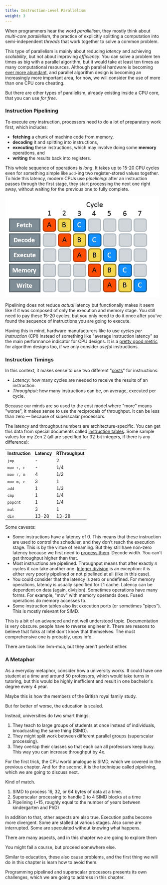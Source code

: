 ```yaml
---
title: Instruction-Level Parallelism
weight: 3
---
```


When programmers hear the word *parallelism*, they mostly think about *multi-core parallelism*, the practice of explicitly splitting a computation into semi-independent *threads* that work together to solve a common problem.

This type of parallelism is mainly about reducing *latency* and achieving *scalability*, but not about improving *efficiency*. You can solve a problem ten times as big with a parallel algorithm, but it would take at least ten times as many computational resources. Although parallel hardware is becoming [ever more abundant](/hpc/complexity/hardware), and parallel algorithm design is becoming an increasingly more important area, for now, we will consider the use of more than one CPU core cheating.

But there are other types of parallelism, already existing inside a CPU core, that you can use *for free*.

<!--

This technique only applies 

Parallel hardware is now everywhere. When you opened this page in your browser, it was retrieved by a 50-core server CPU, then parsed by an 8-core desktop CPU, and then rendered by a 400-core GPU. Not all cores were involved with serving you this page at all times — they might have been doing something else.

Parallelism helps in reducing *latency*. It is important, but for now, our main concern is not *scalability*, but *efficiency* of algorithms.

Sharing computations is an art in itself, but for now, we want to learn how to use resources that we already have more efficiently.

While multi-core parallelism is "cheating", many form of parallelism exist  "for free".

Adapting algorithms for parallel hardware is important for achieving *scalability*. In the first part of this book, we will consider this technique "cheating". We only do optimizations that are truly free, and preferably don't take away resources from other processes that might be running concurrently.

-->

### Instruction Pipelining

To execute *any* instruction, processors need to do a lot of preparatory work first, which includes:

- **fetching** a chunk of machine code from memory,
- **decoding** it and splitting into instructions,
- **executing** these instructions, which may involve doing some **memory** operations, and
- **writing** the results back into registers.

This whole sequence of operations is *long*. It takes up to 15-20 CPU cycles even for something simple like `add`-ing two register-stored values together. To hide this latency, modern CPUs use *pipelining*: after an instruction passes through the first stage, they start processing the next one right away, without waiting for the previous one to fully complete.

![](img/pipeline.png)

Pipelining does not reduce *actual* latency but functionally makes it seem like if it was composed of only the execution and memory stage. You still need to pay these 15-20 cycles, but you only need to do it once after you've found the sequence of instructions you are going to execute.

Having this in mind, hardware manufacturers like to use *cycles per instruction* (CPI) instead of something like "average instruction latency" as the main performance indicator for CPU designs. It is a [pretty good metric](/hpc/profiling/benchmarking) for algorithm designs too, if we only consider *useful* instructions.

### Instruction Timings

In this context, it makes sense to use two different "[costs](/hpc/complexity)" for instructions:

- *Latency*: how many cycles are needed to receive the results of an instruction.
- *Throughput*: how many instructions can be, on average, executed per cycle.

Because our minds are so used to the cost model where "more" means "worse", it makes sense to use the reciprocals of throughput. It can be less than zero — because of superscalar processors.

The latency and throughput numbers are architecture-specific. You can get this data from special documents called [instruction tables](https://www.agner.org/optimize/instruction_tables.pdf). Some sample values for my Zen 2 (all are specified for 32-bit integers, if there is any difference):

| Instruction | Latency | RThroughput |
|-------------|---------|:------------|
| `jmp`       | -       | 2           |
| `mov r, r`  | -       | 1/4         |
| `mov r, m`  | 4       | 1/2         |
| `mov m, r`  | 3       | 1           |
| `add`       | 1       | 1/3         |
| `cmp`       | 1       | 1/4         |
| `popcnt`    | 1       | 1/4         |
| `mul`       | 3       | 1           |
| `div`       | 13-28   | 13-28       |

Some caveats:

- Some instructions have a latency of 0. This means that these instruction are used to control the scheduler, and they don't reach the execution stage. This is by the virtue of renaming. But they still have non-zero latency because we first need to [process them](/hpc/architecture/layout). Decode width. You can't get throughput higher than that.
- Most instructions are pipelined. Throughput means that after exactly $n$ cycles it can take another one. [Integer division](/hpc/arithmetic/division) is an exception: it is either very poorly pipelined or not pipelined at all (like in this case).
- You could consider that the latency is zero or undefined. For memory operations, latency is usually specified for L1 cache. Latency can be dependent on data (again, division). Sometimes operations have many forms. For example, "mov" with memory operands does. Fused operations do memory accesses to.
- Some instruction tables also list execution ports (or sometimes "pipes"). This is mostly relevant for SIMD.

This is a bit of an advanced and not well understood topic. Documentation is very obscure. people have to reverse engineer it. There are reasons to believe that folks at Intel don't know that themselves. The most comprehensive one is probably, uops.info.

There are tools like llvm-mca, but they aren't perfect either.

### A Metaphor

As a everyday metaphor, consider how a university works. It could have one student at a time and around 50 professors, which would take turns in tutoring, but this would be highly inefficient and result in one bachelor's degree every 4 year.

Maybe this is how the members of the British royal family study.

But for better of worse, the education is scaled.

Instead, universities do two smart things:

1. They teach to large groups of students at once instead of individuals, broadcasting the same thing (SIMD).
2. They might split work between different parallel groups (superscalar processing).
2. They overlap their classes so that each can all professors keep busy. This way you can increase throughput by 4x.

For the first trick, the CPU world analogue is SIMD, which we covered in the previous chapter. And for the second, it is the technique called pipelining, which we are going to discuss next.

Kind of match.

1. SIMD to process 16, 32, or 64 bytes of data at a time.
2. Superscalar processing to handle 2 to 4 SIMD blocks at a time
3. Pipelining (~15, roughly equal to the number of years between kindergarten and PhD)

In addition to that, other aspects are also true. Execution paths become more divergent. Some are stalled at various stages. Also some are interrupted. Some are speculated without knowing what happens.

There are many aspects, and in this chapter we are going to explore them

You might fail a course, but proceed somewhere else.

Similar to education, these also cause problems, and the first thing we will do in this chapter is learn how to avoid them.

Programming pipelined and superscalar processors presents its own challenges, which we are going to address in this chapter.
